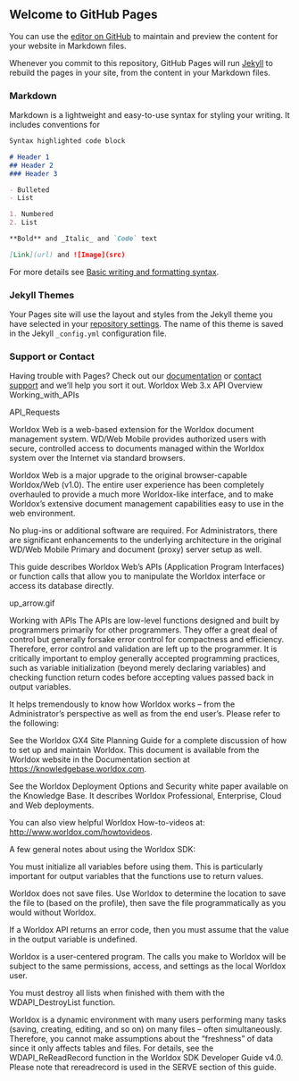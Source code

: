 ## Welcome to GitHub Pages

You can use the [editor on GitHub](https://github.com/dsnyder7427/GithubTestAPI/edit/gh-pages/index.md) to maintain and preview the content for your website in Markdown files.

Whenever you commit to this repository, GitHub Pages will run [Jekyll](https://jekyllrb.com/) to rebuild the pages in your site, from the content in your Markdown files.

### Markdown

Markdown is a lightweight and easy-to-use syntax for styling your writing. It includes conventions for

```markdown
Syntax highlighted code block

# Header 1
## Header 2
### Header 3

- Bulleted
- List

1. Numbered
2. List

**Bold** and _Italic_ and `Code` text

[Link](url) and ![Image](src)
```

For more details see [Basic writing and formatting syntax](https://docs.github.com/en/github/writing-on-github/getting-started-with-writing-and-formatting-on-github/basic-writing-and-formatting-syntax).

### Jekyll Themes

Your Pages site will use the layout and styles from the Jekyll theme you have selected in your [repository settings](https://github.com/dsnyder7427/GithubTestAPI/settings/pages). The name of this theme is saved in the Jekyll `_config.yml` configuration file.

### Support or Contact

Having trouble with Pages? Check out our [documentation](https://docs.github.com/categories/github-pages-basics/) or [contact support](https://support.github.com/contact) and we’ll help you sort it out.
Worldox Web 3.x API Overview
Working_with_APIs

API_Requests

Worldox Web is a web-based extension for the Worldox document management system. WD/Web Mobile provides authorized users with secure, controlled access to documents managed within the Worldox system over the Internet via standard browsers.

Worldox Web is a major upgrade to the original browser-capable Worldox/Web (v1.0). The entire user experience has been completely overhauled to provide a much more Worldox-like interface, and to make Worldox’s extensive document management capabilities easy to use in the web environment.

No plug-ins or additional software are required. For Administrators, there are significant enhancements to the underlying architecture in the original WD/Web Mobile Primary and document (proxy) server setup as well.

This guide describes Worldox Web’s APIs (Application Program Interfaces) or function calls that allow you to manipulate the Worldox interface or access its database directly.

 

up_arrow.gif

Working with APIs
The APIs are low-level functions designed and built by programmers primarily for other programmers. They offer a great deal of control but generally forsake error control for compactness and efficiency. Therefore, error control and validation are left up to the programmer. It is critically important to employ generally accepted programming practices, such as variable initialization (beyond merely declaring variables) and checking function return codes before accepting values passed back in output variables.

It helps tremendously to know how Worldox works – from the Administrator’s perspective as well as from the end user’s. Please refer to the following:

See the Worldox GX4 Site Planning Guide for a complete discussion of how to set up and maintain Worldox. This document is available from the Worldox website in the Documentation section at https://knowledgebase.worldox.com.

See the Worldox Deployment Options and Security white paper available on the Knowledge Base. It describes Worldox Professional, Enterprise, Cloud and Web deployments.

You can also view helpful Worldox How-to-videos at: http://www.worldox.com/howtovideos.

A few general notes about using the Worldox SDK:

You must initialize all variables before using them. This is particularly important for output variables that the functions use to return values.

Worldox does not save files. Use Worldox to determine the location to save the file to (based on the profile), then save the file programmatically as you would without Worldox.

If a Worldox API returns an error code, then you must assume that the value in the output variable is undefined.

Worldox is a user-centered program. The calls you make to Worldox will be subject to the same permissions, access, and settings as the local Worldox user.

You must destroy all lists when finished with them with the WDAPI_DestroyList function.

Worldox is a dynamic environment with many users performing many tasks (saving, creating, editing, and so on) on many files – often simultaneously. Therefore, you cannot make assumptions about the “freshness” of data since it only affects tables and files. For details, see the WDAPI_ReReadRecord function in the Worldox SDK Developer Guide v4.0. Please note that rereadrecord is used in the SERVE section of this guide.



